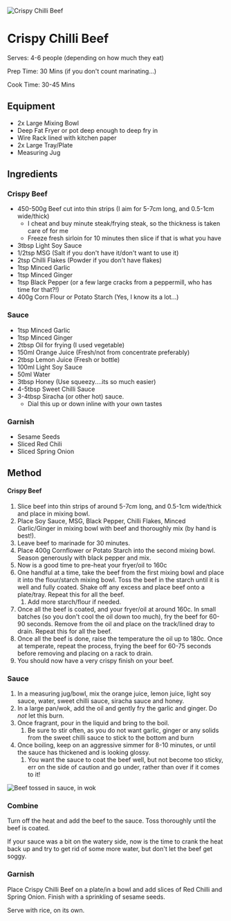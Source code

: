![Crispy Chilli Beef](img/chilli_beef/finished.jpg)

# Crispy Chilli Beef

Serves: 4-6 people (depending on how much they eat)

Prep Time: 30 Mins (if you don't count marinating...)

Cook Time: 30-45 Mins

## Equipment

- 2x Large Mixing Bowl
- Deep Fat Fryer or pot deep enough to deep fry in
- Wire Rack lined with kitchen paper
- 2x Large Tray/Plate
- Measuring Jug

## Ingredients

### Crispy Beef

- 450-500g Beef cut into thin strips (I aim for 5-7cm long, and 0.5-1cm wide/thick)
  - I cheat and buy minute steak/frying steak, so the thickness is taken care of for me
  - Freeze fresh sirloin for 10 minutes then slice if that is what you have
- 3tbsp Light Soy Sauce
- 1/2tsp MSG (Salt if you don't have it/don't want to use it)
- 2tsp Chilli Flakes (Powder if you don't have flakes)
- 1tsp Minced Garlic
- 1tsp Minced Ginger
- 1tsp Black Pepper (or a few large cracks from a peppermill, who has time for that?!)
- 400g Corn Flour or Potato Starch (Yes, I know its a lot...)

### Sauce

- 1tsp Minced Garlic
- 1tsp Minced Ginger
- 2tbsp Oil for frying (I used vegetable)
- 150ml Orange Juice (Fresh/not from concentrate preferably)
- 2tbsp Lemon Juice (Fresh or bottle)
- 100ml Light Soy Sauce
- 50ml Water
- 3tbsp Honey (Use squeezy....its so much easier)
- 4-5tbsp Sweet Chilli Sauce
- 3-4tbsp Siracha (or other hot) sauce.
  - Dial this up or down inline with your own tastes

### Garnish

- Sesame Seeds
- Sliced Red Chili
- Sliced Spring Onion

## Method

#### Crispy Beef

1. Slice beef into thin strips of around 5-7cm long, and 0.5-1cm wide/thick and place in mixing bowl.
2. Place Soy Sauce, MSG, Black Pepper, Chilli Flakes, Minced Garlic/Ginger in mixing bowl with beef and thoroughly mix (by hand is best!).
3. Leave beef to marinade for 30 minutes.
4. Place 400g Cornflower or Potato Starch into the second mixing bowl. Season generously with black pepper and mix.
5. Now is a good time to pre-heat your fryer/oil to 160c
6. One handful at a time, take the beef from the first mixing bowl and place it into the flour/starch mixing bowl. Toss the beef in the starch until it is well and fully coated. Shake off any excess and place beef onto a plate/tray. Repeat this for all the beef.
   1. Add more starch/flour if needed.
7. Once all the beef is coated, and your fryer/oil at around 160c. In small batches (so you don't cool the oil down too much), fry the beef for 60-90 seconds. Remove from the oil and place on the track/lined dray to drain. Repeat this for all the beef.
8. Once all the beef is done, raise the temperature the oil up to 180c. Once at temperate, repeat the process, frying the beef for 60-75 seconds before removing and placing on a rack to drain.
9. You should now have a very crispy finish on your beef.

### Sauce

1. In a measuring jug/bowl, mix the orange juice, lemon juice, light soy sauce, water, sweet chilli sauce, siracha sauce and honey.
2. In a large pan/wok, add the oil and gently fry the garlic and ginger. Do *not* let this burn.
3. Once fragrant, pour in the liquid and bring to the boil.
   1. Be sure to stir often, as you do not want garlic, ginger or any solids from the sweet chilli sauce to stick to the bottom and burn
4. Once boiling, keep on an aggressive simmer for 8-10 minutes, or until the sauce has thickened and is looking glossy.
   1. You want the sauce to coat the beef well, but not become too sticky, err on the side of caution and go under, rather than over if it comes to it!

![Beef tossed in sauce, in wok](img/chilli_beef/in_wok.jpg)

### Combine

Turn off the heat and add the beef to the sauce. Toss thoroughly until the beef is coated.

If your sauce was a bit on the watery side, now is the time to crank the heat back up and try to get rid of some more water, but don't let the beef get soggy.

### Garnish

Place Crispy Chilli Beef on a plate/in a bowl and add slices of Red Chilli and Spring Onion. Finish with a sprinkling of sesame seeds.

Serve with rice, on its own.





